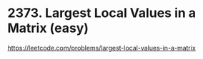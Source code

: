 # 2373. Largest Local Values in a Matrix (easy)

https://leetcode.com/problems/largest-local-values-in-a-matrix
